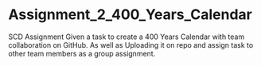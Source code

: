 # Assignment_2_400_Years_Calendar
SCD Assignment Given a task to create a 400 Years Calendar with team collaboration on GitHub. As well as Uploading it on repo and assign task to other team members as a group assignment.
